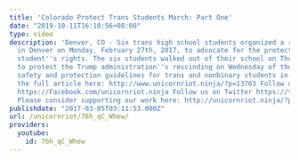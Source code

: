 ```yaml
---
title: 'Colorado Protect Trans Students March: Part One'
date: "2019-10-11T16:10:56+08:00"
type: video
description: 'Denver, CO - Six trans high school students organized a rally and march
  in Denver on Monday, February 27th, 2017, to advocate for the protection of trans
  student''s rights. The six students walked out of their school on Thursday morning
  to protest the Trump administration''s rescinding on Wednesday of the Obama administration''s
  safety and protection guidelines for trans and nonbinary students in school. Read
  the full article here: http://www.unicornriot.ninja/?p=13703 Follow us on Facebook
  https://Facebook.com/unicornriot.ninja Follow us on Twitter https://twitter.com/ur_ninja
  Please consider supporting our work here: http://unicornriot.ninja/?page_id=211'
publishdate: "2017-03-05T03:11:53.000Z"
url: /unicornriot/76h_qC_Whew/
providers:
  youtube:
    id: 76h_qC_Whew
---
```

